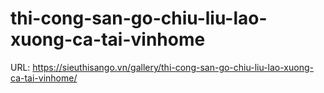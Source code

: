 # thi-cong-san-go-chiu-liu-lao-xuong-ca-tai-vinhome

URL: https://sieuthisango.vn/gallery/thi-cong-san-go-chiu-liu-lao-xuong-ca-tai-vinhome/